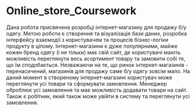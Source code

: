 # Online_store_Coursework
Дана робота присвячена розробці інтернет-магазину для продажу б/у одягу. Метою роботи є створення та візуалізація бази даних, розробка інтерфейсу взаємодії з користувачем та процесів бізнес-логіки продукту в цілому.
	Інтернет-магазини є дуже популярними, майже кожен бренд одягу (і не тільки) має свій сайт, де користувачі мають можливість переглянути весь асортимент товару та замовити собі те, що їм сподобається. Незважаючи на те, що ринок інтернет-магазинів  - перенасичений, магазинів для продажу саме б/у одягу зовсім мало. 
	На даний момент в створеному інтернет-магазині користувач може переглянути усі товари та сформувати замовлення. Менеджер оброблює усі замовлення та має можливість додавати товари на сайт. Також є робітник, який також може увійти в систему та переглянути усі замовлення. 
